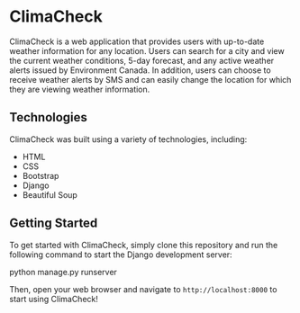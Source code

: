 # ClimaCheck

ClimaCheck is a web application that provides users with up-to-date weather information for any location. Users can search for a city and view the current weather conditions, 5-day forecast, and any active weather alerts issued by Environment Canada. In addition, users can choose to receive weather alerts by SMS and can easily change the location for which they are viewing weather information.


## Technologies

ClimaCheck was built using a variety of technologies, including:

- HTML
- CSS
- Bootstrap
- Django
- Beautiful Soup

## Getting Started

To get started with ClimaCheck, simply clone this repository and run the following command to start the Django development server:

python manage.py runserver


Then, open your web browser and navigate to `http://localhost:8000` to start using ClimaCheck!



